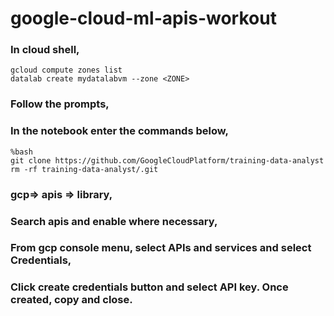 # google-cloud-ml-apis-workout

### In cloud shell,

```
gcloud compute zones list
datalab create mydatalabvm --zone <ZONE>
```

### Follow the prompts,
### In the notebook enter the commands below,

```
%bash
git clone https://github.com/GoogleCloudPlatform/training-data-analyst
rm -rf training-data-analyst/.git
```

### gcp=> apis => library,
### Search apis and enable where necessary,
### From gcp console menu, select APIs and services and select Credentials,
### Click create credentials button and select API key. Once created, copy and close.


